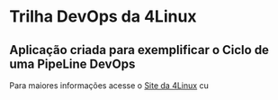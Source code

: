 # Trilha DevOps da 4Linux

<!-- Altere a Flag abaixo com sua URL do seu usuário do Github -->
<!--
![Pipeline Status](https://github.com/<USER>/DevOpsLab-HelloWorld/actions/workflows/pipeline.yml/badge.svg) 
-->

## Aplicação criada para exemplificar o Ciclo de uma PipeLine DevOps


Para maiores informações acesse o [Site da 4Linux](https://www.4linux.com.br/cursos/devops)
cu